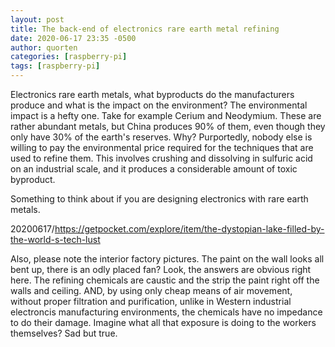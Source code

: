 ```yaml
---
layout: post
title: The back-end of electronics rare earth metal refining
date: 2020-06-17 23:35 -0500
author: quorten
categories: [raspberry-pi]
tags: [raspberry-pi]
---
```


Electronics rare earth metals, what byproducts do the manufacturers
produce and what is the impact on the environment?  The environmental
impact is a hefty one.  Take for example Cerium and Neodymium.  These
are rather abundant metals, but China produces 90% of them, even
though they only have 30% of the earth's reserves.  Why?  Purportedly,
nobody else is willing to pay the environmental price required for the
techniques that are used to refine them.  This involves crushing and
dissolving in sulfuric acid on an industrial scale, and it produces a
considerable amount of toxic byproduct.

Something to think about if you are designing electronics with rare
earth metals.

20200617/https://getpocket.com/explore/item/the-dystopian-lake-filled-by-the-world-s-tech-lust

Also, please note the interior factory pictures.  The paint on the
wall looks all bent up, there is an odly placed fan?  Look, the
answers are obvious right here.  The refining chemicals are caustic
and the strip the paint right off the walls and ceiling.  AND, by
using only cheap means of air movement, without proper filtration and
purification, unlike in Western industrial electroncis manufacturing
environments, the chemicals have no impedance to do their damage.
Imagine what all that exposure is doing to the workers themselves?
Sad but true.
